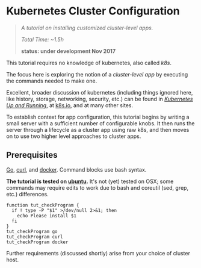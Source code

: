 # Kubernetes Cluster Configuration

> _A tutorial on installing customized cluster-level apps._
>
> _Total Time: ~1.5h_
>
> __status: under development Nov 2017__


<!--
Kate Winslet, Kate Beckinsale and Kate Capshaw walked
into a bar.  The bartender said "Fáilte Kates!", coining
an alternative pronounciation for kubernetes, spelled
_k8s_.
-->

This tutorial requires no knowledge of kubernetes,
also called _k8s_.

[_Kubernetes Up and Running_]: http://shop.oreilly.com/product/0636920043874.do
[k8s.io]: https://kubernetes.io

The focus here is exploring the notion of a
_cluster-level app_ by executing the commands needed
to make one.

Excellent, broader discussion of kubernetes (including
things ignored here, like history, storage, networking,
security, etc.) can be found in [_Kubernetes Up and
Running_], at [k8s.io], and at many other sites.

To establish context for app configuration, this
tutorial begins by writing a small server with a
sufficient number of configurable knobs.  It then runs
the server through a lifecycle as a cluster app using
raw k8s, and then moves on to use two higher level
approaches to cluster apps.

## Prerequisites

[Go]: https://golang.org/doc/install
[curl]: https://github.com/curl/curl
[docker]: https://docs.docker.com/engine/installation/linux/docker-ce/ubuntu
[ubuntu]: https://www.ubuntu.com

[Go], [curl], and [docker].  Command blocks use bash syntax.

__The tutorial is tested on [ubuntu].__  It's not (yet)
tested on OSX; some commands may require edits to work
due to bash and coreutil (sed, grep, etc.) differences.

<!-- @checkPrerequisites @env @test -->
```
function tut_checkProgram {
  if ! type -P "$1" >/dev/null 2>&1; then
    echo Please install $1
  fi
}
tut_checkProgram go
tut_checkProgram curl
tut_checkProgram docker
```

Further requirements (discussed shortly) arise from
your choice of cluster host.
